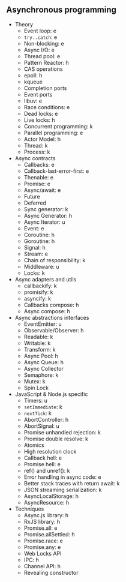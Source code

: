 ## Asynchronous programming

- Theory
  - Event loop: e
  - `try..catch`: e
  - Non-blocking: e
  - Async I/O: e
  - Thread pool: e
  - Pattern Reactor: h
  - CAS operations
  - epoll: h
  - kqueue
  - Completion ports
  - Event ports
  - libuv: e
  - Race conditions: e
  - Dead locks: e
  - Live locks: h
  - Concurrent programming: k
  - Parallel programming: e
  - Actor Model: h
  - Thread: k
  - Process: k
- Async contracts
  - Callbacks: e
  - Callback-last-error-first: e
  - Thenable: e
  - Promise: e
  - Async/await: e
  - Future
  - Deferred
  - Sync generator: k
  - Async Generator: h
  - Async Iterator: u
  - Event: e
  - Coroutine: h
  - Goroutine: h
  - Signal: h
  - Stream: e
  - Chain of responsibility: k
  - Middleware: u
  - Locks: k
- Async adapters and utils
  - callbackify: k
  - promisify: k
  - asyncify: k
  - Callbacks compose: h
  - Async compose: h
- Async abstractions interfaces
  - EventEmitter: u
  - Observable/Observer: h
  - Readable: k
  - Writable: k
  - Transform: k
  - Async Pool: h
  - Async Queue: h
  - Async Collector
  - Semaphore: k
  - Mutex: k
  - Spin Lock
- JavaScript & Node.js specific
  - Timers: u
  - `setImmediate`: k
  - `nextTick`: k
  - AbortController: h
  - AbortSignal: u
  - Promise unhandled rejection: k
  - Promise double resolve: k
  - Atomics
  - High resolution clock
  - Callback hell: e
  - Promise hell: e
  - ref() and unref(): k
  - Error handling in async code: e
  - Better stack traces with return await: k
  - JSON streaming serialization: k
  - AsyncLocalStorage: h
  - AsyncResource: h
- Techniques
  - Async.js library: h
  - RxJS library: h
  - Promise.all: e
  - Promise.allSettled: h
  - Promise.race: e
  - Promise.any: e
  - Web Locks API
  - IPC: h
  - Channel API: h
  - Revealing constructor
